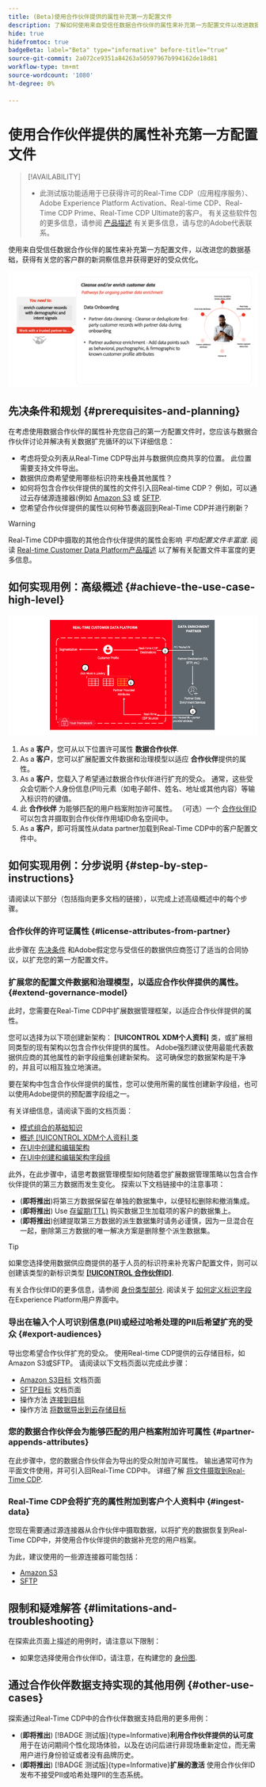 ```yaml
---
title: (Beta)使用合作伙伴提供的属性补充第一方配置文件
description: 了解如何使用来自受信任数据合作伙伴的属性来补充第一方配置文件以改进数据基础、获得对客户群的新洞察以及更好的受众优化。
hide: true
hidefromtoc: true
badgeBeta: label="Beta" type="informative" before-title="true"
source-git-commit: 2a072ce9351a84263a50597967b994162de18d81
workflow-type: tm+mt
source-wordcount: '1080'
ht-degree: 0%

---
```


# 使用合作伙伴提供的属性补充第一方配置文件

>[!AVAILABILITY]
>
>* 此测试版功能适用于已获得许可的Real-Time CDP（应用程序服务）、Adobe Experience Platform Activation、Real-time CDP、Real-Time CDP Prime、Real-Time CDP Ultimate的客户。 有关这些软件包的更多信息，请参阅 [产品描述](https://helpx.adobe.com/legal/product-descriptions.html) 有关更多信息，请与您的Adobe代表联系。

使用来自受信任数据合作伙伴的属性来补充第一方配置文件，以改进您的数据基础，获得有关您的客户群的新洞察信息并获得更好的受众优化。

![使用合作伙伴提供的属性丰富用户档案用例高级可视化概述。](/help/rtcdp/assets/partner-data/enrichment-use-case-overview.png)

## 先决条件和规划 {#prerequisites-and-planning}

在考虑使用数据合作伙伴的属性补充您自己的第一方配置文件时，您应该与数据合作伙伴讨论并解决有关数据扩充循环的以下详细信息：

* 考虑将受众列表从Real-Time CDP导出并与数据供应商共享的位置。 此位置需要支持文件导出。
* 数据供应商希望使用哪些标识符来栈叠其他属性？
* 如何将包含合作伙伴提供的属性的文件引入回Real-time CDP？ 例如，可以通过云存储源连接器(例如 [Amazon S3](/help/sources/connectors/cloud-storage/s3.md) 或 [SFTP](/help/sources/connectors/cloud-storage/sftp.md).
* 您希望合作伙伴提供的属性以何种节奏返回到Real-Time CDP并进行刷新？

>[!WARNING]
>
>Real-Time CDP中摄取的其他合作伙伴提供的属性会影响 *平均配置文件丰富度*. 阅读 [Real-time Customer Data Platform产品描述](https://helpx.adobe.com/legal/product-descriptions/real-time-customer-data-platform.html) 以了解有关配置文件丰富度的更多信息。

## 如何实现用例：高级概述 {#achieve-the-use-case-high-level}

![使用合作伙伴提供的属性丰富用户档案用例高级可视化概述。](/help/rtcdp/assets/partner-data/enrichment-use-case-steps.png)

1. As a **客户**，您可从以下位置许可属性 **数据合作伙伴**.
2. As a **客户**，您可以扩展配置文件数据和治理模型以适应 **合作伙伴**&#x200B;提供的属性。
3. As a **客户**，您载入了希望通过数据合作伙伴进行扩充的受众。 通常，这些受众会切断个人身份信息(PII)元素（如电子邮件、姓名、地址或其他内容）等输入标识符的键值。
4. 此 **合作伙伴** 为能够匹配的用户档案附加许可属性。 （可选）一个 [合作伙伴ID](/help/identity-service/namespaces.md) 可以包含并摄取到合作伙伴作用域ID命名空间中。
5. As a **客户**，即可将属性从data partner加载到Real-Time CDP中的客户配置文件中。

## 如何实现用例：分步说明 {#step-by-step-instructions}

请阅读以下部分（包括指向更多文档的链接），以完成上述高级概述中的每个步骤。

### 合作伙伴的许可证属性 {#license-attributes-from-partner}

此步骤在 [先决条件](#prerequisites-and-planning) 和Adobe假定您与受信任的数据供应商签订了适当的合同协议，以扩充您的第一方配置文件。

### 扩展您的配置文件数据和治理模型，以适应合作伙伴提供的属性。 {#extend-governance-model}

此时，您需要在Real-Time CDP中扩展数据管理框架，以适应合作伙伴提供的属性。

您可以选择为以下项创建新架构： **[!UICONTROL XDM个人资料]** 类，或扩展相同类型的现有架构以包含合作伙伴提供的属性。 Adobe强烈建议使用最能代表数据供应商的其他属性的新字段组集创建新架构。 这可确保您的数据架构是干净的，并且可以相互独立地演进。

要在架构中包含合作伙伴提供的属性，您可以使用所需的属性创建新字段组，也可以使用Adobe提供的预配置字段组之一。

有关详细信息，请阅读下面的文档页面：

* [模式组合的基础知识](/help/xdm/schema/composition.md)
* [概述 [!UICONTROL XDM个人资料] 类](/help/xdm/classes/individual-profile.md)
* [在UI中创建和编辑架构](/help/xdm/ui/resources/schemas.md)
* [在UI中创建和编辑架构字段组](/help/xdm/ui/resources/field-groups.md)

<!--

Commenting out links for now
* [Create and edit schemas using the API](/help/xdm/api/schemas.md#create)
* [Update an existing schema to add field groups using the API](/help/xdm/api/schemas.md#patch)
* Link to new field group documentation page when it exists

-->

此外，在此步骤中，请思考数据管理模型如何随着您扩展数据管理策略以包含合作伙伴提供的第三方数据而发生变化。 探索以下文档链接中的注意事项：

* (**即将推出**)将第三方数据保留在单独的数据集中，以便轻松删除和撤消集成。
* (**即将推出**) Use [存留期(TTL)](/help/hygiene/ui/dataset-expiration.md) 购买数据卫生加载项的客户的数据集上。
* (**即将推出**)创建提取第三方数据的派生数据集时请务必谨慎，因为一旦混合在一起，删除第三方数据的唯一解决方案是删除整个派生数据集。

>[!TIP]
>
>如果您选择使用数据供应商提供的基于人员的标识符来补充客户配置文件，则可以创建该类型的新标识类型 **[[!UICONTROL 合作伙伴ID]](/help/identity-service/namespaces.md)**.
>
>有关合作伙伴ID的更多信息，请参阅 [身份类型部分](/help/identity-service/namespaces.md).
>阅读关于 [如何定义标识字段](/help/xdm/ui/fields/identity.md) 在Experience Platform用户界面中。

### 导出在输入个人可识别信息(PII)或经过哈希处理的PII后希望扩充的受众 {#export-audiences}

导出您希望合作伙伴扩充的受众。 使用Real-time CDP提供的云存储目标，如Amazon S3或SFTP。 请阅读以下文档页面以完成此步骤：

* [Amazon S3目标](/help/destinations/catalog/cloud-storage/amazon-s3.md) 文档页面
* [SFTP目标](/help/destinations/catalog/cloud-storage/sftp.md) 文档页面
* 操作方法 [连接到目标](/help/destinations/ui/connect-destination.md)
* 操作方法 [将数据导出到云存储目标](/help/destinations/ui/activate-batch-profile-destinations.md)

### 您的数据合作伙伴会为能够匹配的用户档案附加许可属性 {#partner-appends-attributes}

在此步骤中，您的数据合作伙伴会为导出的受众附加许可属性。 输出通常可作为平面文件使用，并可引入回Real-Time CDP中。 详细了解 [将文件摄取到Real-Time CDP](/help/ingestion/tutorials/ingest-batch-data.md#upload-file).

### Real-Time CDP会将扩充的属性附加到客户个人资料中 {#ingest-data}

您现在需要通过源连接器从合作伙伴中摄取数据，以将扩充的数据恢复到Real-Time CDP中，并使用合作伙伴提供的数据补充您的用户档案。

为此，建议使用的一些源连接器可能包括：

* [Amazon S3](/help/sources/connectors/cloud-storage/s3.md)
* [SFTP](/help/sources/connectors/cloud-storage/sftp.md)

## 限制和疑难解答 {#limitations-and-troubleshooting}

在探索此页面上描述的用例时，请注意以下限制：

* 如果您选择使用合作伙伴ID，请注意，在构建您的 [身份图](/help/identity-service/ui/identity-graph-viewer.md).

## 通过合作伙伴数据支持实现的其他用例 {#other-use-cases}

探索通过Real-Time CDP中的合作伙伴数据支持启用的更多用例：

* (**即将推出**) [!BADGE 测试版]{type=Informative}**利用合作伙伴提供的认可度** 用于在访问期间个性化现场体验，以及在访问后进行非现场重新定位，而无需用户进行身份验证或者没有品牌历史。
* (**即将推出**) [!BADGE 测试版]{type=Informative}**扩展的激活** 使用合作伙伴ID发布不接受PII或哈希处理PII的生态系统。